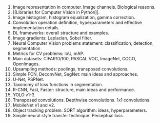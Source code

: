 1. Image representation in computer. Image channels. Biological reasons.
2. [[Libraries for Computer Vision in Python]].
3. Image histogram, histogram equalization, gamma correction.
4. Convolution operation definition, hyperparameters and effective implementation details.
5. DL frameworks: overall structure and examples.
6. Image gradients: Laplacian, Sobel filter.
7. Neural Computer Vision problems statement: classification, detection, segmentation
8. Metrics for CV problems: IoU, mAP.
9. Main datasets: CIFAR10/100, PASCAL VOC, ImageNet, COCO, OpenImages.
10. Upsampling methods: poolings, transposed convolutions.
11. Simple FCN, DeconvNet, SegNet: main ideas and approaches.
12. U-Net, PSPNet.
13. Taxonomy of loss functions in segmentation.
14. R-CNN, Fast, Faster: structure, main ideas and performance.
15. YOLO v1-3.
16. Transposed convolutions. Depthwise convolutions. 1x1 convolutions.
17. MobileNet v1 and v2.
18. Object tracking problem. SORT algorithm: ideas, hyperparameters.
19. Simple neural style transfer technique. Perceptual loss.